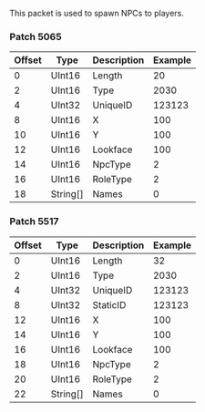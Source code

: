 This packet is used to spawn NPCs to players.

### Patch 5065

| Offset | Type | Description | Example |
| -------- | -------- | -------- | -------- |
| 0 | UInt16 | Length | 20 |
| 2 | UInt16 | Type | 2030 |
| 4 | UInt32 | UniqueID | 123123 |
| 8 | UInt16 | X | 100 |
| 10 | UInt16 | Y | 100 |
| 12 | UInt16 | Lookface | 100 |
| 14 | UInt16 | NpcType | 2 |
| 16 | UInt16 | RoleType | 2 |
| 18 | String[] | Names | 0 |

### Patch 5517

| Offset | Type | Description | Example |
| -------- | -------- | -------- | -------- |
| 0 | UInt16 | Length | 32 |
| 2 | UInt16 | Type | 2030|
| 4 | UInt32 | UniqueID | 123123 |
| 8 | UInt32 | StaticID | 123123 |
| 12 | UInt16 | X | 100 |
| 14 | UInt16 | Y | 100 |
| 16 | UInt16 | Lookface | 100 |
| 18 | UInt16 | NpcType | 2 |
| 20 | UInt16 | RoleType | 2 |
| 22 | String[] | Names | 0 |
